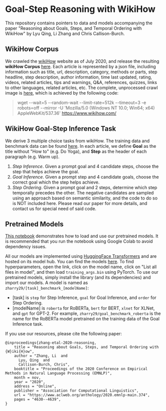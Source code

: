# Goal-Step Reasoning with WikiHow
This repository contains pointers to data and models accompanying the paper "Reasoning about Goals, Steps, and Temporal Ordering with WikiHow" by Lyu Qing, Li Zhang and Chris Callison-Burch. 

## WikiHow Corpus
We crawled the [wikiHow](https://www.wikihow.com/Main-Page) website as of July 2020, and release the resulting **wikiHow Corpus** [here](https://drive.google.com/file/d/1oL3b3VZuroEe19QPMgV9dEvcKhNvaSWm/view?usp=sharing). Each article is represented by a json file, including information such as title,  url, description, category, methods or parts, step headline, step description, author information, time last updated, rating, videos, related articles, tips and warnings, Q&A, references, quizzes, links to other languages, related articles, etc. The complete, unprocessed crawl image is [here](https://drive.google.com/file/d/1l19zf-G84qIOisxDWcCHlBLwKcXyERs6/view?usp=sharing), which is achieved by the following code:

> wget --wait=5 --random-wait --limit-rate=512k --timeout=3 -e robots=off --mirror -U 'Mozilla/5.0 (Windows NT 10.0; Win64; x64) AppleWebKit/537.36' https://www.wikihow.com/



## WikiHow Goal-Step Inference Task
We derive 3 multiple choice tasks from wikiHow. The training data and benchmark data can be found [here](https://drive.google.com/drive/folders/1_c_sWbLbMe4_VcEAiNC8DSyBDi21jx9G?usp=sharing). In each article, we define **Goal** as the title without "How to" (e.g. Do Yoga), and **Step** as the header of each paragraph (e.g. Warm up). 
1. *Step Inference*. Given a prompt goal and 4 candidate steps, choose the step that helps achieve the goal.
2. *Goal Inference*. Given a prompt step and 4 candidate goals, choose the correct goal which the step helps achieve.
3. *Step Ordering*. Given a prompt goal and 2 steps, determine which step temporally precedes the other.
The negative candidates are sampled using an approach based on semantic similarity, and the code to do so is NOT included here. Please read our paper for more details, and contact us for special need of said code. 

## Pretrained Models
[This notebook](https://colab.research.google.com/drive/16Qz4fp6eFHd0OGTITTHvw7sZo1Qe_VOS?usp=sharing) demonstrates how to load and use our pretrained models. It is recommended that you run the notebook using Google Colab to avoid dependency issues.

All our models are implemented using [HuggingFace Transformers](https://github.com/huggingface/transformers) and are hosted on its model hub. You can find the models [here](https://huggingface.co/zharry29). To find hyperparameters, open the link, click on the model name, click on "List all files in model", and then load `training_args.bin` using PyTorch. To use our pretrained models, simply install the library (and its dependencies) and import our models. A model is named as `zharry29/[task]_benchmark_[modelName]`:
- [task] is `step` for Step Inference, `goal` for Goal Inference, and `order` for Step Ordering. 
- [modelName] is `roberta` for RoBERTa, `bert` for BERT, `xlnet` for XLNet, and `gpt` for GPT-2. 
For example, `zharry29/goal_benchmark_roberta` is the name for the RoBERTa model pretrained on the training data of the Goal Inference task. 

If you use our resources, please cite the following paper:
```
@inproceedings{zhang-etal-2020-reasoning,
    title = "Reasoning about Goals, Steps, and Temporal Ordering with {W}iki{H}ow",
    author = "Zhang, Li  and
      Lyu, Qing  and
      Callison-Burch, Chris",
    booktitle = "Proceedings of the 2020 Conference on Empirical Methods in Natural Language Processing (EMNLP)",
    month = nov,
    year = "2020",
    address = "Online",
    publisher = "Association for Computational Linguistics",
    url = "https://www.aclweb.org/anthology/2020.emnlp-main.374",
    pages = "4630--4639",
}
```
